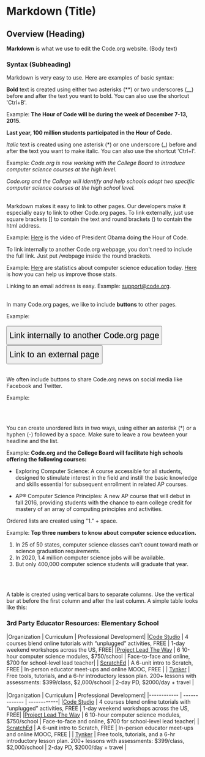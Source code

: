 # Markdown (Title)

## Overview (Heading)

**Markdown** is what we use to edit the Code.org website. (Body text) 


### Syntax (Subheading)

Markdown is very easy to use. Here are examples of basic syntax:

**Bold** text is created using either two asterisks (**) or two underscores (__) before and after the text you want to bold. You can also use the shortcut 'Ctrl+B'. 

Example: **The Hour of Code will be during the week of December 7-13, 2015.**

__Last year, 100 million students participated in the Hour of Code.__

*Italic* text is created using one asterisk (*) or one underscore (_) before and after the text you want to make italic. You can also use the shortcut 'Ctrl+I'. 

Example: *Code.org is now working with the College Board to introduce computer science courses at the high level.*

_Code.org and the College will identify and help schools adopt two specific computer science courses at the high school level._
<br />
<br />

Markdown makes it easy to link to other pages. Our developers make it especially easy to link to other Code.org pages. To link externally, just use square brackets [] to contain the text and round brackets () to contain the html address. 

Example: [Here](https://www.youtube.com/watch?v=AI_dayIQWV4) is the video of President Obama doing the Hour of Code. 

To link internally to another Code.org webpage, you don't need to include the full link. Just put /webpage inside the round brackets.

Example: [Here](/promote) are statistics about computer science education today. [Here](/help) is how you can help us improve those stats. 

Linking to an email address is easy. Example: <support@code.org>.
<br/>
<br/>

In many Code.org pages, we like to include **buttons** to other pages. 

Example: 
<br /><br />
[<button style="font-size: 22px; height: 50px">Link internally to another Code.org page</button>](/professional-development-workshops)
   [<button style="font-size: 22px; height: 50px">Link to an external page</button>](http://blogs.edweek.org/edweek/curriculum/2015/06/washington_passes_bill_to_boost_K12_computer_science_education.html)<br /><br/>

We often include buttons to share Code.org news on social media like Facebook and Twitter. 

Example: 

<br/><br/>


You can create unordered lists in two ways, using either an asterisk (*) or a hyphen (-) followed by a space. Make sure to leave a row bewteen your headline and the list. 

Example: **Code.org and the College Board will facilitate high schools offering the following courses:**

* Exploring Computer Science: A course accessible for all students, designed to stimulate interest in the field and instill the basic knowledge and skills essential for subsequent enrollment in related AP courses.

- AP® Computer Science Principles: A new AP course that will debut in fall 2016, providing students with the chance to earn college credit for mastery of an array of computing principles and activities.

Ordered lists are created using "1." + space. 

Example: **Top three numbers to know about computer science education.**

1. In 25 of 50 states, computer science classes can't count toward math or science graduation requirements. 
2. In 2020, 1.4 million computer science jobs will be available. 
3. But only 400,000 computer science students will graduate that year. 

<br/><br/>

A table is created using vertical bars to separate columns. Use the vertical bar at before the first column and after the last column. A simple table looks like this:

### 3rd Party Educator Resources: Elementary School

|Organization | Curriculum | Professional Development|
|[Code Studio](/educate/k5) | 4 courses blend online tutorials with “unplugged” activities, FREE   | 1-day weekend workshops across the US, FREE|
|[Project Lead The Way](https://www.pltw.org/our-programs/pltw-launch) | 6 10-hour computer science modules, $750/school | Face-to-face and online, $700 for school-level lead teacher|
| [ScratchEd](http://scratched.gse.harvard.edu/guide) | A 6-unit intro to Scratch, FREE | In-person educator meet-ups and online MOOC, FREE |
| [Tynker](https://www.tynker.com/school/lesson-plan) | Free tools, tutorials, and a 6-hr introductory lesson plan. 200+ lessons with assessments: $399/class, $2,000/school | 2-day PD, $2000/day + travel |
<br/><br/>
|Organization | Curriculum | Professional Development|
|------------ | ------------- | ------------|
|[Code Studio](/educate/k5) | 4 courses blend online tutorials with “unplugged” activities, FREE   | 1-day weekend workshops across the US, FREE|
|[Project Lead The Way](https://www.pltw.org/our-programs/pltw-launch) | 6 10-hour computer science modules, $750/school | Face-to-face and online, $700 for school-level lead teacher|
| [ScratchEd](http://scratched.gse.harvard.edu/guide) | A 6-unit intro to Scratch, FREE | In-person educator meet-ups and online MOOC, FREE |
| [Tynker](https://www.tynker.com/school/lesson-plan) | Free tools, tutorials, and a 6-hr introductory lesson plan. 200+ lessons with assessments: $399/class, $2,000/school | 2-day PD, $2000/day + travel |










